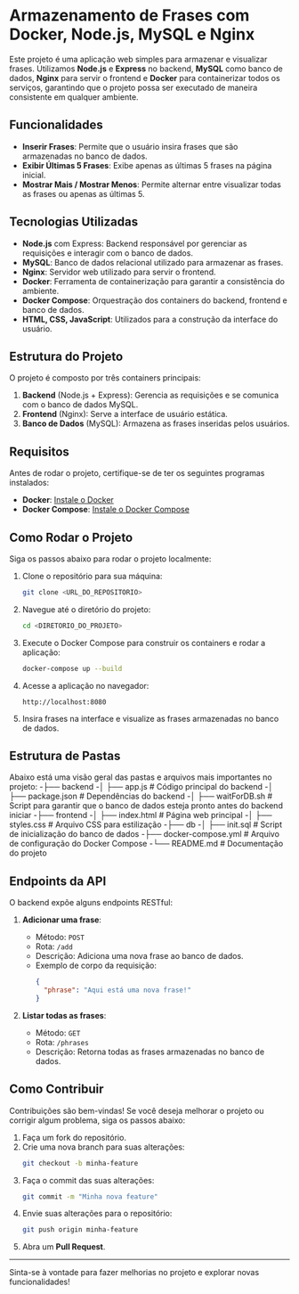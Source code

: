 # Armazenamento de Frases com Docker, Node.js, MySQL e Nginx

Este projeto é uma aplicação web simples para armazenar e visualizar frases. Utilizamos **Node.js** e **Express** no backend, **MySQL** como banco de dados, **Nginx** para servir o frontend e **Docker** para containerizar todos os serviços, garantindo que o projeto possa ser executado de maneira consistente em qualquer ambiente.

## Funcionalidades
- **Inserir Frases**: Permite que o usuário insira frases que são armazenadas no banco de dados.
- **Exibir Últimas 5 Frases**: Exibe apenas as últimas 5 frases na página inicial.
- **Mostrar Mais / Mostrar Menos**: Permite alternar entre visualizar todas as frases ou apenas as últimas 5.

## Tecnologias Utilizadas
- **Node.js** com Express: Backend responsável por gerenciar as requisições e interagir com o banco de dados.
- **MySQL**: Banco de dados relacional utilizado para armazenar as frases.
- **Nginx**: Servidor web utilizado para servir o frontend.
- **Docker**: Ferramenta de containerização para garantir a consistência do ambiente.
- **Docker Compose**: Orquestração dos containers do backend, frontend e banco de dados.
- **HTML, CSS, JavaScript**: Utilizados para a construção da interface do usuário.

## Estrutura do Projeto

O projeto é composto por três containers principais:
1. **Backend** (Node.js + Express): Gerencia as requisições e se comunica com o banco de dados MySQL.
2. **Frontend** (Nginx): Serve a interface de usuário estática.
3. **Banco de Dados** (MySQL): Armazena as frases inseridas pelos usuários.

## Requisitos

Antes de rodar o projeto, certifique-se de ter os seguintes programas instalados:
- **Docker**: [Instale o Docker](https://docs.docker.com/get-docker/)
- **Docker Compose**: [Instale o Docker Compose](https://docs.docker.com/compose/install/)

## Como Rodar o Projeto

Siga os passos abaixo para rodar o projeto localmente:

1. Clone o repositório para sua máquina:
    ```bash
    git clone <URL_DO_REPOSITORIO>
    ```

2. Navegue até o diretório do projeto:
    ```bash
    cd <DIRETORIO_DO_PROJETO>
    ```

3. Execute o Docker Compose para construir os containers e rodar a aplicação:
    ```bash
    docker-compose up --build
    ```

4. Acesse a aplicação no navegador:
    ```
    http://localhost:8080
    ```

5. Insira frases na interface e visualize as frases armazenadas no banco de dados.

## Estrutura de Pastas

Abaixo está uma visão geral das pastas e arquivos mais importantes no projeto:
-├── backend
-│   ├── app.js              # Código principal do backend
-│   ├── package.json        # Dependências do backend
-│   ├── waitForDB.sh        # Script para garantir que o banco de dados esteja pronto antes do backend iniciar
-├── frontend
-│   ├── index.html          # Página web principal
-│   ├── styles.css          # Arquivo CSS para estilização
-├── db
-│   ├── init.sql             # Script de inicialização do banco de dados
-├── docker-compose.yml       # Arquivo de configuração do Docker Compose
-└── README.md                # Documentação do projeto

## Endpoints da API

O backend expõe alguns endpoints RESTful:

1. **Adicionar uma frase**: 
    - Método: `POST`
    - Rota: `/add`
    - Descrição: Adiciona uma nova frase ao banco de dados.
    - Exemplo de corpo da requisição:
      ```json
      {
        "phrase": "Aqui está uma nova frase!"
      }
      ```

2. **Listar todas as frases**: 
    - Método: `GET`
    - Rota: `/phrases`
    - Descrição: Retorna todas as frases armazenadas no banco de dados.

## Como Contribuir

Contribuições são bem-vindas! Se você deseja melhorar o projeto ou corrigir algum problema, siga os passos abaixo:

1. Faça um fork do repositório.
2. Crie uma nova branch para suas alterações:
    ```bash
    git checkout -b minha-feature
    ```
3. Faça o commit das suas alterações:
    ```bash
    git commit -m "Minha nova feature"
    ```
4. Envie suas alterações para o repositório:
    ```bash
    git push origin minha-feature
    ```
5. Abra um **Pull Request**.

---

Sinta-se à vontade para fazer melhorias no projeto e explorar novas funcionalidades!
